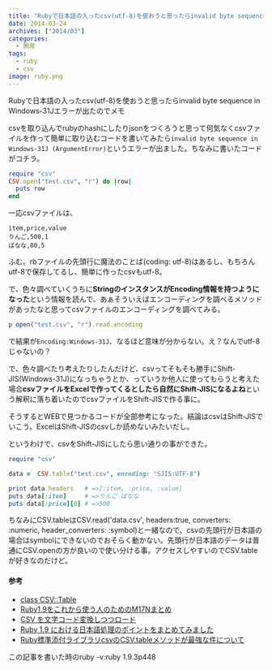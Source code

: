 ```yaml
---
title: "Rubyで日本語の入ったcsv(utf-8)を使おうと思ったらinvalid byte sequence in Windows-31Jエラーが出たのでメモ"
date: 2014-03-24
archives: ["2014/03"]
categories:
  - 開発
tags:
  - ruby
  - csv
image: ruby.png
---
```

Rubyで日本語の入ったcsv(utf-8)を使おうと思ったらinvalid byte sequence in Windows-31Jエラーが出たのでメモ

<!--more-->

csvを取り込んでrubyのhashにしたりjsonをつくろうと思って何気なくcsvファイルを作って簡単に取り込むコードを書いてみたら`invalid byte sequence in Windows-31J (ArgumentError)`というエラーが出ました。ちなみに書いたコードがコチラ。

```ruby
require "csv"
CSV.open("test.csv", "r") do |row|
  puts row
end
```

一応csvファイルは、

```
item,price,value
りんご,500,1
ばなな,80,5
```

ふむ。rbファイルの先頭行に魔法のことば(coding: utf-8)はあるし、もちろんutf-8で保存してるし、簡単に作ったcsvもutf-8。

で、色々調べていくうちに**StringのインスタンスがEncoding情報を持つようになった**という情報を読んで、あぁそういえばエンコーディングを調べるメソッドがあったなと思ってcsvファイルのエンコーディングを調べてみる。

```ruby
p open("test.csv", "r").read.encoding
```

で結果が`Encoding:Windows-31J`、なるほど意味が分からない。え？なんでutf-8じゃないの？

で、色々調べたり考えたりしたんだけど、csvってそもそも勝手にShift-JIS(Windows-31J)になっちゃうとか、っていうか他人に使ってもらうと考えた場合**csvファイルをExcelで作ってくるとしたら自然にShift-JISになるよね**という解釈に落ち着いたのでcsvファイルをShift-JISで作る事に。

そうするとWEBで見つかるコードが全部参考になった。結論はcsvはShift-JISでいこう。ExcelはShift-JISのcsvしか読めないみたいだし。

というわけで、csvをShift-JISにしたら思い通りの事ができた。

```ruby
require "csv"

data =  CSV.table("test.csv", encoding: "SJIS:UTF-8")

print data.headers   # =>[:item, :price, :value]
puts data[:item]     # =>りんご ばなな
puts data[:price][0] # =>500
```
ちなみにCSV.tableはCSV.read('data.csv', headers:true, converters: :numeric, header_converters: :symbol)と一緒なので、csvの先頭行が日本語の場合はsymbolにできないのでおそらく動かない。先頭行が日本語のデータは普通にCSV.openの方が良いので使い分ける事。アクセスしやすいのでCSV.tableが好きなのだけど。

#### 参考

* [class CSV::Table][1]
* [Ruby1.9をこれから使う人のためのM17Nまとめ][2]
* [CSV を文字コード変換しつつロード][3]
* [Ruby 1.9 における日本語処理のポイントをまとめてみました][4]
* [Ruby標準添付ライブラリcsvのCSV.tableメソッドが最強な件について][5]

この記事を書いた時のruby -v:ruby 1.9.3p448

 [1]: //docs.ruby-lang.org/ja/1.9.3/class/CSV=3a=3aTable.html
 [2]: //d.hatena.ne.jp/xibbar/20090126/1232946944
 [3]: //qiita.com/labocho/items/8559576b71642b79df67
 [4]: //d.hatena.ne.jp/keita_yamaguchi/20080620/1213966049
 [5]: //melborne.github.io/2013/01/24/csv-table-method-is-awesome/
